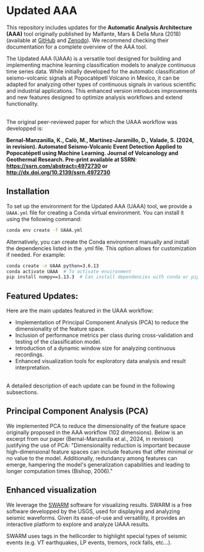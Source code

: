 # Updated AAA 

This repository includes updates for the **Automatic Analysis Architecture (AAA)** tool originally published by Malfante, Mars & Della Mura (2018) (available at [GitHub](https://github.com/malfante/AAA) and [Zenodo](https://zenodo.org/records/1216028)). We recommend checking their documentation for a complete overview of the AAA tool.

The Updated AAA (UAAA) is a versatile tool designed for building and implementing machine learning classification models to analyze continuous time series data. While initially developed for the automatic classification of seismo-volcanic signals at Popocatépetl Volcano in Mexico, it can be adapted for analyzing other types of continuous signals in various scientific and industrial applications. This enhanced version introduces improvements and new features designed to optimize analysis workflows and extend functionality.

<br>
The original peer-reviewed paper for which the UAAA workflow was developped is:

**Bernal-Manzanilla, K., Calò, M., Martínez-Jaramillo, D., Valade, S. (2024, in revision). Automated Seismo-Volcanic Event Detection Applied to Popocatépetl using Machine Learning. Journal of Volcanology and Geothermal Research. Pre-print available at SSRN: https://ssrn.com/abstract=4972730 or http://dx.doi.org/10.2139/ssrn.4972730**

## Installation  

To set up the environment for the Updated AAA (UAAA) tool, we provide a `UAAA.yml` file for creating a Conda virtual environment. You can install it using the following command:  

```bash
conda env create -f UAAA.yml
```

Alternatively, you can create the Conda environment manually and install the dependencies listed in the .yml file. This option allows for customization if needed.
For example:
```bash
conda create -n UAAA python=3.6.13
conda activate UAAA  # To activate environment
pip install numpy==1.13.3  # Can install dependencies with conda or pip
```
## Featured Updates:  
Here are the main updates featured in the UAAA workflow:
- Implementation of Principal Component Analysis (PCA) to reduce the dimensionality of the feature space.  
- Inclusion of performance metrics per class during cross-validation and testing of the classification model.  
- Introduction of a dynamic window size for analyzing continuous recordings.  
- Enhanced visualization tools for exploratory data analysis and result interpretation.
<br>
A detailed description of each update can be found in the following subsections.

## Principal Component Analysis (PCA)
We implemented PCA to reduce the dimensionality of the feature space originally proposed in the AAA workflow (102 dimensions). Below is an excerpt from our paper (Bernal-Manzanilla et al., 2024, in revision) justifying the use of PCA:
"Dimensionality reduction is important because high-dimensional feature spaces can include features that offer minimal or no value to the model. Additionally, redundancy among features can emerge, hampering the model's generalization capabilities and leading to longer computation times (Bishop, 2006)."


## Enhanced visualization

We leverage the [SWARM](https://volcanoes.usgs.gov/software/swarm/index.shtml) software for visualizing results. SWARM is a free software developped by the USGS, used for displaying and analyzing seismic waveforms. Given its ease-of-use and versatility, it provides an interactive platform to explore and analyze UAAA results.

SWARM uses tags in the hellicorder to highlight special types of seismic events (e.g. VT earthquakes, LP events, tremors, rock falls, etc...).
